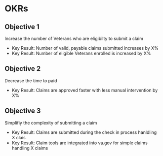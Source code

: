 # OKRs

## Objective 1

Increase the number of Veterans who are eligibilty to submit a claim

- Key Result: Number of valid, payable claims submitted increases by X%
- Key Result: Number of eligible Veterans enrolled is increased by X%

## Objective 2

Decrease the time to paid 

- Key Result: Claims are approved faster with less manual intervention by X%


## Objective 3

Simplifiy the complexity of submitting a claim

- Key Result: Claims are submitted during the check in process hanldling X clais
- Key Result: Claim tools are integrated into va.gov for simple claims handling X claims

